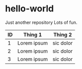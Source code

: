 hello-world
===========

Just another repository
Lots of fun.

ID|Thing 1| Thing 2
--|-------|--------
1 |Lorem ipsum| sic dolor| amet blah blah
2 |Lorem ipsum| sic dolor| amet blah blah
3 |Lorem ipsum| sic dolor| amet blah blah

